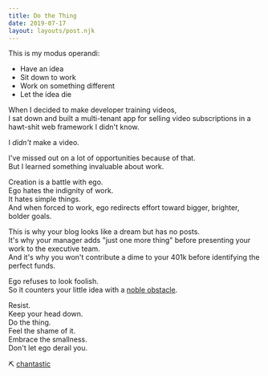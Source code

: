 ```yaml
---
title: Do the Thing
date: 2019-07-17
layout: layouts/post.njk
---
```


This is my modus operandi:

- Have an idea
- Sit down to work
- Work on something different
- Let the idea die

When I decided to make developer training videos,  
I sat down and built a multi-tenant app for selling video subscriptions in a hawt-shit web framework I didn't know.

I _didn't_ make a video.

I've missed out on a lot of opportunities because of that.  
But I learned something invaluable about work.

Creation is a battle with ego.  
Ego hates the indignity of work.  
It hates simple things.  
And when forced to work, ego redirects effort toward bigger, brighter, bolder goals.

This is why your blog looks like a dream but has no posts.  
It's why your manager adds "just one more thing" before presenting your work to the executive team.  
And it's why you won't contribute a dime to your 401k before identifying the perfect funds.

Ego refuses to look foolish.  
So it counters your little idea with a [noble obstacle](https://www.goodreads.com/work/quotes/56765588-finish-give-yourself-the-gift-of-done).

Resist.  
Keep your head down.  
Do the thing.  
Feel the shame of it.  
Embrace the smallness.  
Don't let ego derail you.

⛏ [chantastic](https://twitter.com/chantastic)
